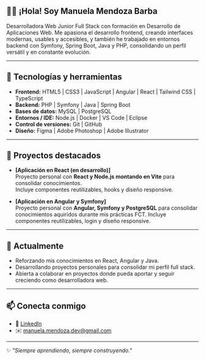 ## 👩‍💻 ¡Hola! Soy Manuela Mendoza Barba

Desarrolladora Web Junior Full Stack con formación en Desarrollo de Aplicaciones Web.
Me apasiona el desarrollo frontend, creando interfaces modernas, usables y accesibles, y también he trabajado en entornos backend con Symfony, Spring Boot, Java y PHP, consolidando un perfil versátil y en constante evolución.

---

## 🚀 Tecnologías y herramientas  
- **Frontend:** HTML5 | CSS3 | JavaScript | Angular | React | Tailwind CSS | TypeScript  
- **Backend:** PHP | Symfony | Java  | Spring Boot
- **Bases de datos:** MySQL | PostgreSQL  
- **Entornos / IDE:** Node.js | Docker | VS Code | Eclipse  
- **Control de versiones:** Git | GitHub  
- **Diseño:** Figma | Adobe Photoshop | Adobe Illustrator  

---

## 📂 Proyectos destacados  
- **[Aplicación en React (en desarrollo)]**  
  Proyecto personal con **React y Node.js montando en Vite** para consolidar conocimientos.  
  Incluye componentes reutilizables, hooks y diseño responsive.  

- **[Aplicación en Angular y Symfony]**  
  Proyecto personal con **Angular, Symfony y PostgreSQL** para consolidar conocimientos aquiridos durante mis prácticas FCT.
  Incluye componentes reutilizables, login y diseño responsive.  

---

## 🌱 Actualmente  
- Reforzando mis conocimientos en React, Angular y Java.
- Desarrollando proyectos personales para consolidar mi perfil full stack.
- Abierta a colaborar en proyectos donde pueda aportar y seguir creciendo como desarrolladora web. 

---

## 📫 Conecta conmigo  
- 💼 [LinkedIn](https://www.linkedin.com/in/manuela-mendoza-barba/)  
- ✉️ manuela.mendoza.dev@gmail.com

---

✨ *"Siempre aprendiendo, siempre construyendo."*  
